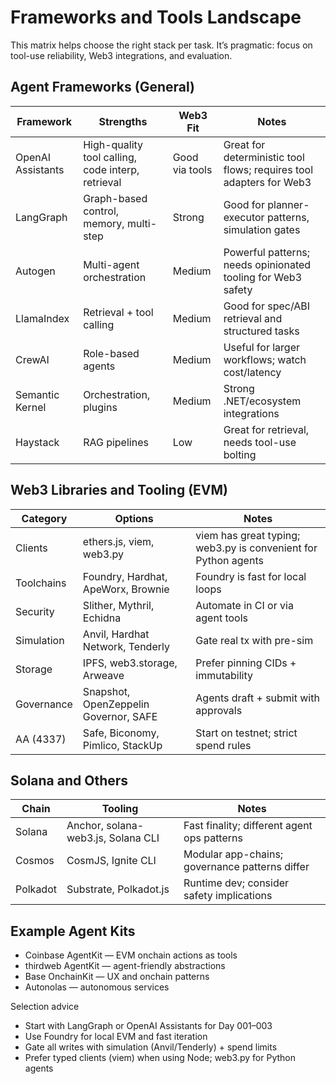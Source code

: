 # Frameworks and Tools Landscape

This matrix helps choose the right stack per task. It’s pragmatic: focus on tool-use reliability, Web3 integrations, and evaluation.

## Agent Frameworks (General)
| Framework        | Strengths | Web3 Fit | Notes |
|------------------|-----------|----------|-------|
| OpenAI Assistants | High-quality tool calling, code interp, retrieval | Good via tools | Great for deterministic tool flows; requires tool adapters for Web3 |
| LangGraph        | Graph-based control, memory, multi-step | Strong | Good for planner-executor patterns, simulation gates |
| Autogen          | Multi-agent orchestration | Medium | Powerful patterns; needs opinionated tooling for Web3 safety |
| LlamaIndex       | Retrieval + tool calling | Medium | Good for spec/ABI retrieval and structured tasks |
| CrewAI           | Role-based agents | Medium | Useful for larger workflows; watch cost/latency |
| Semantic Kernel  | Orchestration, plugins | Medium | Strong .NET/ecosystem integrations |
| Haystack         | RAG pipelines | Low | Great for retrieval, needs tool-use bolting |

## Web3 Libraries and Tooling (EVM)
| Category | Options | Notes |
|---------|---------|-------|
| Clients | ethers.js, viem, web3.py | viem has great typing; web3.py is convenient for Python agents |
| Toolchains | Foundry, Hardhat, ApeWorx, Brownie | Foundry is fast for local loops |
| Security | Slither, Mythril, Echidna | Automate in CI or via agent tools |
| Simulation | Anvil, Hardhat Network, Tenderly | Gate real tx with pre-sim |
| Storage | IPFS, web3.storage, Arweave | Prefer pinning CIDs + immutability |
| Governance | Snapshot, OpenZeppelin Governor, SAFE | Agents draft + submit with approvals |
| AA (4337) | Safe, Biconomy, Pimlico, StackUp | Start on testnet; strict spend rules |

## Solana and Others
| Chain | Tooling | Notes |
|------|---------|-------|
| Solana | Anchor, solana-web3.js, Solana CLI | Fast finality; different agent ops patterns |
| Cosmos | CosmJS, Ignite CLI | Modular app-chains; governance patterns differ |
| Polkadot | Substrate, Polkadot.js | Runtime dev; consider safety implications |

## Example Agent Kits
- Coinbase AgentKit — EVM onchain actions as tools
- thirdweb AgentKit — agent-friendly abstractions
- Base OnchainKit — UX and onchain patterns
- Autonolas — autonomous services

Selection advice
- Start with LangGraph or OpenAI Assistants for Day 001–003
- Use Foundry for local EVM and fast iteration
- Gate all writes with simulation (Anvil/Tenderly) + spend limits
- Prefer typed clients (viem) when using Node; web3.py for Python agents
